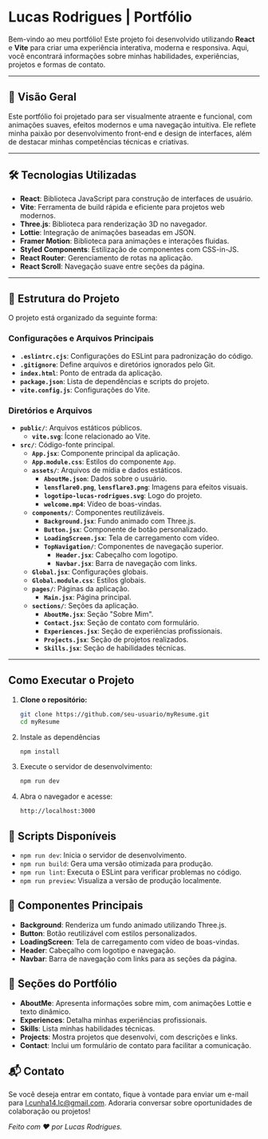 # Lucas Rodrigues | Portfólio

Bem-vindo ao meu portfólio! Este projeto foi desenvolvido utilizando **React** e **Vite** para criar uma experiência interativa, moderna e responsiva. Aqui, você encontrará informações sobre minhas habilidades, experiências, projetos e formas de contato.

---

## 🚀 Visão Geral

Este portfólio foi projetado para ser visualmente atraente e funcional, com animações suaves, efeitos modernos e uma navegação intuitiva. Ele reflete minha paixão por desenvolvimento front-end e design de interfaces, além de destacar minhas competências técnicas e criativas.

---

## 🛠️ Tecnologias Utilizadas

- **React**: Biblioteca JavaScript para construção de interfaces de usuário.
- **Vite**: Ferramenta de build rápida e eficiente para projetos web modernos.
- **Three.js**: Biblioteca para renderização 3D no navegador.
- **Lottie**: Integração de animações baseadas em JSON.
- **Framer Motion**: Biblioteca para animações e interações fluidas.
- **Styled Components**: Estilização de componentes com CSS-in-JS.
- **React Router**: Gerenciamento de rotas na aplicação.
- **React Scroll**: Navegação suave entre seções da página.

---

## 📂 Estrutura do Projeto

O projeto está organizado da seguinte forma:

### Configurações e Arquivos Principais
- **`.eslintrc.cjs`**: Configurações do ESLint para padronização do código.
- **`.gitignore`**: Define arquivos e diretórios ignorados pelo Git.
- **`index.html`**: Ponto de entrada da aplicação.
- **`package.json`**: Lista de dependências e scripts do projeto.
- **`vite.config.js`**: Configurações do Vite.

### Diretórios e Arquivos
- **`public/`**: Arquivos estáticos públicos.
  - **`vite.svg`**: Ícone relacionado ao Vite.
- **`src/`**: Código-fonte principal.
  - **`App.jsx`**: Componente principal da aplicação.
  - **`App.module.css`**: Estilos do componente `App`.
  - **`assets/`**: Arquivos de mídia e dados estáticos.
    - **`AboutMe.json`**: Dados sobre o usuário.
    - **`lensflare0.png`**, **`lensflare3.png`**: Imagens para efeitos visuais.
    - **`logotipo-lucas-rodrigues.svg`**: Logo do projeto.
    - **`welcome.mp4`**: Vídeo de boas-vindas.
  - **`components/`**: Componentes reutilizáveis.
    - **`Background.jsx`**: Fundo animado com Three.js.
    - **`Button.jsx`**: Componente de botão personalizado.
    - **`LoadingScreen.jsx`**: Tela de carregamento com vídeo.
    - **`TopNavigation/`**: Componentes de navegação superior.
      - **`Header.jsx`**: Cabeçalho com logotipo.
      - **`Navbar.jsx`**: Barra de navegação com links.
  - **`Global.jsx`**: Configurações globais.
  - **`Global.module.css`**: Estilos globais.
  - **`pages/`**: Páginas da aplicação.
    - **`Main.jsx`**: Página principal.
  - **`sections/`**: Seções da aplicação.
    - **`AboutMe.jsx`**: Seção "Sobre Mim".
    - **`Contact.jsx`**: Seção de contato com formulário.
    - **`Experiences.jsx`**: Seção de experiências profissionais.
    - **`Projects.jsx`**: Seção de projetos realizados.
    - **`Skills.jsx`**: Seção de habilidades técnicas.

---

## Como Executar o Projeto

1. **Clone o repositório:**
   ```sh
   git clone https://github.com/seu-usuario/myResume.git
   cd myResume
    ```
2. Instale as dependências
   ```sh
   npm install
   ```
3. Execute o servidor de desenvolvimento:
   ```sh
   npm run dev
   ```
4. Abra o navegador e acesse:
   ```sh
   http://localhost:3000
   ```

## 📜 Scripts Disponíveis
- `npm run dev`: Inicia o servidor de desenvolvimento.  
- `npm run build`: Gera uma versão otimizada para produção.  
- `npm run lint`: Executa o ESLint para verificar problemas no código.  
- `npm run preview`: Visualiza a versão de produção localmente.

## 🧩 Componentes Principais
- **Background**: Renderiza um fundo animado utilizando Three.js.  
- **Button**: Botão reutilizável com estilos personalizados.  
- **LoadingScreen**: Tela de carregamento com vídeo de boas-vindas.  
- **Header**: Cabeçalho com logotipo e navegação.  
- **Navbar**: Barra de navegação com links para as seções da página.

## 📌 Seções do Portfólio
- **AboutMe**: Apresenta informações sobre mim, com animações Lottie e texto dinâmico.  
- **Experiences**: Detalha minhas experiências profissionais.  
- **Skills**: Lista minhas habilidades técnicas.  
- **Projects**: Mostra projetos que desenvolvi, com descrições e links.  
- **Contact**: Inclui um formulário de contato para facilitar a comunicação.

## 📬 Contato
Se você deseja entrar em contato, fique à vontade para enviar um e-mail para [l.cunha14.lc@gmail.com](mailto:l.cunha14.lc@gmail.com). Adoraria conversar sobre oportunidades de colaboração ou projetos!

*Feito com ❤️ por Lucas Rodrigues.*